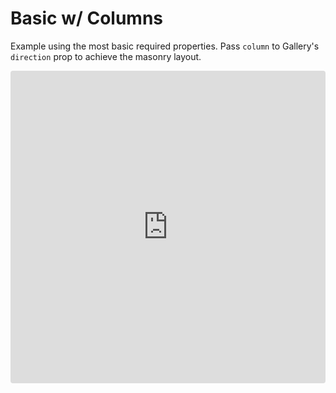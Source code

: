 # Basic w/ Columns

Example using the most basic required properties.  Pass `column` to Gallery's `direction` prop to achieve the masonry layout.

<iframe src="https://codesandbox.io/embed/r09k1xj614?hidenavigation=1&view=preview" style="width:100%; height:500px; border:0; border-radius: 4px; overflow:hidden;" sandbox="allow-modals allow-forms allow-popups allow-scripts allow-same-origin"></iframe>
